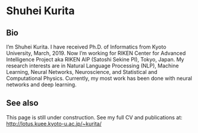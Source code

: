 # Shuhei Kurita

## Bio
I’m Shuhei Kurita. I have received Ph.D. of Informatics from Kyoto University, March, 2019.
Now I’m working for RIKEN Center for Advanced Intelligence Project aka RIKEN AIP  (Satoshi Sekine PI), Tokyo, Japan.
My research interests are in Natural Language Processing (NLP), Machine Learning, Neural Networks, Neuroscience, and Statistical and Computational Physics. Currently, my most work has been done with neural networks and deep learning.

## See also
This page is still under construction. See my full CV and publications at: 
http://lotus.kuee.kyoto-u.ac.jp/~kurita/
